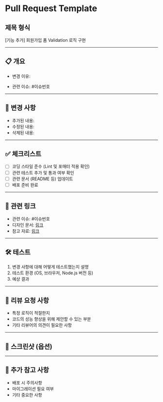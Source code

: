 # Pull Request Template

## 제목 형식

[기능 추가] 회원가입 폼 Validation 로직 구현

---

## 📋 개요

- 변경 이유:

<!--이슈 태스크를 모두 완료하고 닫는다면 Resolves #번호-->
<!--이슈 태스크를 모두 완료하지는 못 했지만 닫는다면 Closes #번호-->
<!--이슈 태스크를 일부 완료하고 열어둔다면 Fixes #번호-->

- 관련 이슈: #이슈번호

---

## 🔄 변경 사항

- 추가된 내용:
- 수정된 내용:
- 삭제된 내용:

---

## ✅ 체크리스트

- [ ] 코딩 스타일 준수 (Lint 및 포매터 적용 확인)
- [ ] 관련 테스트 추가 및 통과 여부 확인
- [ ] 관련 문서 (README 등) 업데이트
- [ ] 배포 준비 완료

---

## 🔗 관련 링크

- 관련 이슈: #이슈번호
- 디자인 문서: [링크](링크주소)
- 참고 자료: [링크](링크주소)

---

## 🛠 테스트

1. 변경 사항에 대해 어떻게 테스트했는지 설명
2. 테스트 환경 (OS, 브라우저, Node.js 버전 등)
3. 예상 결과

---

## 👀 리뷰 요청 사항

- 특정 로직이 적절한지
- 코드의 성능 향상을 위해 제안할 수 있는 부분
- 기타 리뷰어의 의견이 필요한 사항

---

## 📸 스크린샷 (옵션)

---

## 📝 추가 참고 사항

- 배포 시 주의사항
- 마이그레이션 필요 여부
- 기타 중요한 사항
